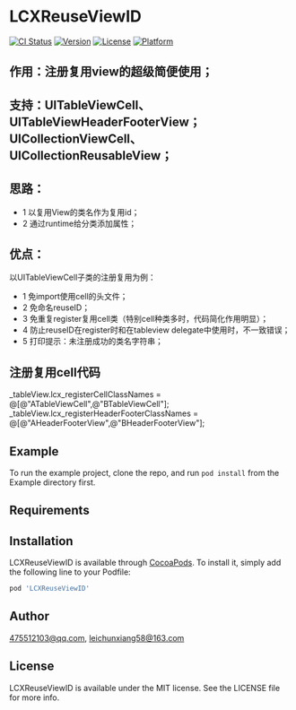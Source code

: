 # LCXReuseViewID

[![CI Status](https://img.shields.io/travis/475512103@qq.com/LCXReuseViewID.svg?style=flat)](https://travis-ci.org/475512103@qq.com/LCXReuseViewID)
[![Version](https://img.shields.io/cocoapods/v/LCXReuseViewID.svg?style=flat)](https://cocoapods.org/pods/LCXReuseViewID)
[![License](https://img.shields.io/cocoapods/l/LCXReuseViewID.svg?style=flat)](https://cocoapods.org/pods/LCXReuseViewID)
[![Platform](https://img.shields.io/cocoapods/p/LCXReuseViewID.svg?style=flat)](https://cocoapods.org/pods/LCXReuseViewID)

## 作用：注册复用view的超级简便使用；

## 支持：UITableViewCell、UITableViewHeaderFooterView；UICollectionViewCell、UICollectionReusableView；
 
 ## 思路：
 * 1 以复用View的类名作为复用id；
 * 2 通过runtime给分类添加属性；
 
 ## 优点：
 以UITableViewCell子类的注册复用为例：
 * 1 免import使用cell的头文件；
 * 2 免命名reuseID；
 * 3 免重复register复用cell类（特别cell种类多时，代码简化作用明显）；
 * 4 防止reuseID在register时和在tableview delegate中使用时，不一致错误；
 * 5 打印提示：未注册成功的类名字符串；
 
 ## 注册复用cell代码
_tableView.lcx_registerCellClassNames = @[@"ATableViewCell",@"BTableViewCell"];
_tableView.lcx_registerHeaderFooterClassNames = @[@"AHeaderFooterView",@"BHeaderFooterView"];

## Example

To run the example project, clone the repo, and run `pod install` from the Example directory first.

## Requirements

## Installation

LCXReuseViewID is available through [CocoaPods](https://cocoapods.org). To install
it, simply add the following line to your Podfile:

```ruby
pod 'LCXReuseViewID'
```

## Author

475512103@qq.com, leichunxiang58@163.com

## License

LCXReuseViewID is available under the MIT license. See the LICENSE file for more info.
